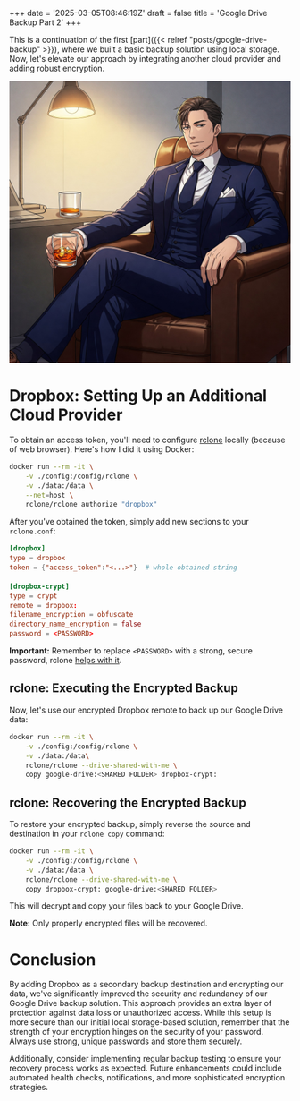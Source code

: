 +++
date = '2025-03-05T08:46:19Z'
draft = false
title = 'Google Drive Backup Part 2'
+++

This is a continuation of the first [part]({{< relref "posts/google-drive-backup" >}}),
 where we built a basic backup solution using local storage. Now, let's elevate
 our approach by integrating another cloud provider and adding robust encryption.

![generate image in anime style where relaxed professional guy in blue suit sitting relaxed with wiskey](suit-2.jpg)

# Dropbox: Setting Up an Additional Cloud Provider

To obtain an access token, you'll need to configure
 [rclone](https://rclone.org/remote_setup/) locally (because of web browser).
 Here's how I did it using Docker:

```bash
docker run --rm -it \
    -v ./config:/config/rclone \
    -v ./data:/data \
    --net=host \
    rclone/rclone authorize "dropbox"
```

After you've obtained the token, simply add new sections to your `rclone.conf`:

```toml
[dropbox]
type = dropbox
token = {"access_token":"<...>"}  # whole obtained string

[dropbox-crypt]
type = crypt
remote = dropbox:
filename_encryption = obfuscate
directory_name_encryption = false
password = <PASSWORD>
```

**Important:** Remember to replace `<PASSWORD>` with a strong, secure password,
 rclone [helps with it](https://rclone.org/crypt/#configuration).

## rclone: Executing the Encrypted Backup

Now, let's use our encrypted Dropbox remote to back up our Google Drive data:

```bash
docker run --rm -it \
    -v ./config:/config/rclone \
    -v ./data:/data\
    rclone/rclone --drive-shared-with-me \
    copy google-drive:<SHARED FOLDER> dropbox-crypt:
```

## rclone: Recovering the Encrypted Backup

To restore your encrypted backup, simply reverse the source and destination in
 your `rclone copy` command:

```bash
docker run --rm -it \
    -v ./config:/config/rclone \
    -v ./data:/data \
    rclone/rclone --drive-shared-with-me \
    copy dropbox-crypt: google-drive:<SHARED FOLDER>
```

This will decrypt and copy your files back to your Google Drive.

**Note:** Only properly encrypted files will be recovered.

# Conclusion

By adding Dropbox as a secondary backup destination and encrypting our data,
 we've significantly improved the security and redundancy of our Google Drive
 backup solution. This approach provides an extra layer of protection against
 data loss or unauthorized access. While this setup is more secure than our
 initial local storage-based solution, remember that the strength of your
 encryption hinges on the security of your password. Always use strong, unique
 passwords and store them securely.

Additionally, consider implementing regular
 backup testing to ensure your recovery process works as expected. Future
 enhancements could include automated health checks, notifications, and more
 sophisticated encryption strategies.
